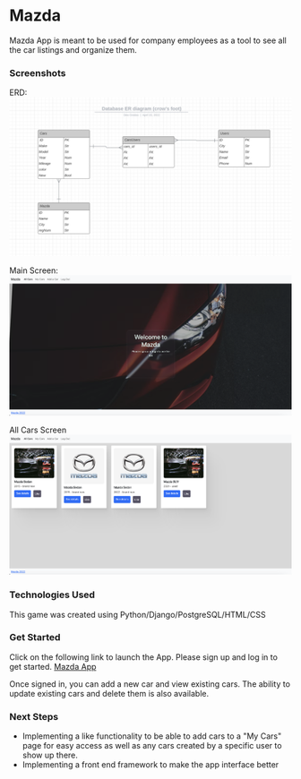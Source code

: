 # Mazda

Mazda App is meant to be used for company employees as a tool to see all the car listings and organize them.


### Screenshots

ERD:
![](/screenshots/ERD.png)

Main Screen:
![](/screenshots/HomeScreen.png)

All Cars Screen
![](/screenshots/AllCars.png)

### Technologies Used

This game was created using Python/Django/PostgreSQL/HTML/CSS

### Get Started

Click on the following link to launch the App. Please sign up and log in to get started.
[Mazda App]()

Once signed in, you can add a new car and view existing cars. The ability to update existing cars and delete them is also available.

### Next Steps

- Implementing a like functionality to be able to add cars to a "My Cars" page for easy access as well as any cars created by a specific user to show up there. 
- Implementing a front end framework to make the app interface better
